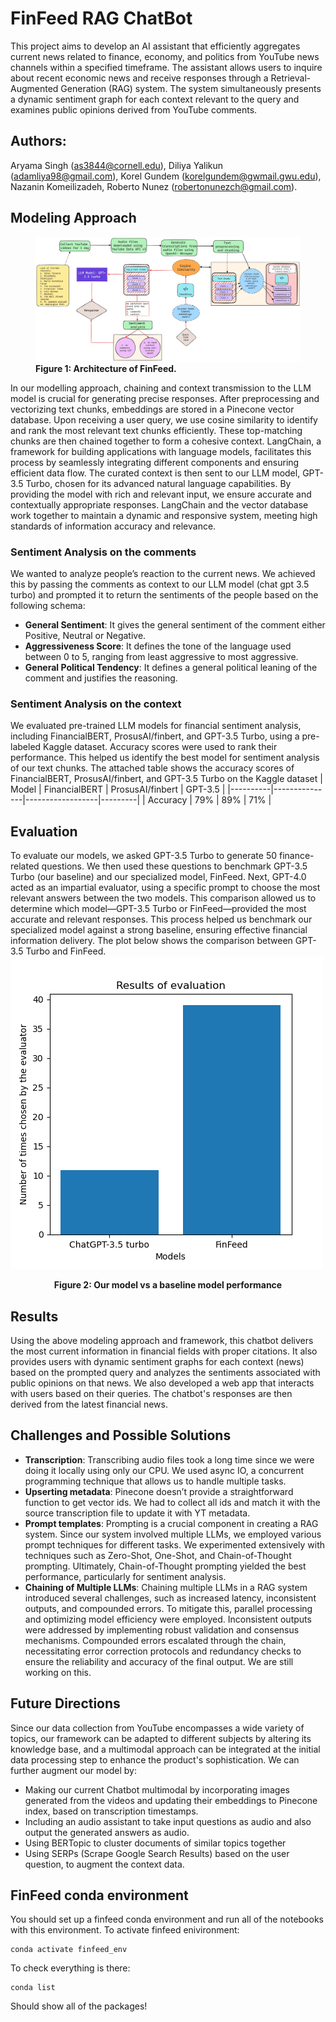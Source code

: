 # FinFeed RAG ChatBot
This project aims to develop an AI assistant that efficiently aggregates current news related to finance, economy, and politics from YouTube news channels within a specified timeframe. The assistant allows users to inquire about recent economic news and receive responses through a Retrieval-Augmented Generation (RAG) system. The system simultaneously presents a dynamic  sentiment graph for each context relevant to the query and examines public opinions derived from YouTube comments.
## Authors: 
Aryama Singh (as3844@cornell.edu), Diliya Yalikun (adamliya98@gmail.com), Korel Gundem (korelgundem@gwmail.gwu.edu), Nazanin Komeilizadeh, Roberto Nunez (robertonunezch@gmail.com).
## Modeling Approach

<figure>
  <img src="dataflow2.png" alt="data flow">
  <dive style="text-align:center;"><strong>Figure 1: Architecture of FinFeed.</strong></div>
</figure>


In our modelling approach, chaining and context transmission to the LLM model is crucial for generating precise responses. After preprocessing and vectorizing text chunks, embeddings are stored in a Pinecone vector database. Upon receiving a user query, we use cosine similarity to identify and rank the most relevant text chunks efficiently.
These top-matching chunks are then chained together to form a cohesive context. LangChain, a framework for building applications with language models, facilitates this process by seamlessly integrating different components and ensuring efficient data flow.
The curated context is then sent to our LLM model, GPT-3.5 Turbo, chosen for its advanced natural language capabilities. By providing the model with rich and relevant input, we ensure accurate and contextually appropriate responses. LangChain and the vector database work together to maintain a dynamic and responsive system, meeting high standards of information accuracy and relevance.

### Sentiment Analysis on the comments
We wanted to analyze people’s reaction to the current news. We achieved this by passing the comments as context to our LLM model (chat gpt 3.5 turbo) and prompted it to return the sentiments of the people based on the following schema:

* **General Sentiment**: It gives the general sentiment of the comment either Positive, Neutral or Negative.
* **Aggressiveness Score**:  It defines the tone of the language used between 0 to 5, ranging from least aggressive to most aggressive.
* **General Political Tendency**: It defines a general political leaning of the comment and justifies the reasoning.

### Sentiment Analysis on the context 
We evaluated pre-trained LLM models for financial sentiment analysis, including FinancialBERT, ProsusAI/finbert, and GPT-3.5 Turbo, using a pre-labeled Kaggle dataset. Accuracy scores were used to rank their performance.
This helped us identify the best model for sentiment analysis of our text chunks. The attached table shows the accuracy scores of FinancialBERT, ProsusAI/finbert, and GPT-3.5 Turbo on the Kaggle dataset
| Model    | FinancialBERT | ProsusAI/finbert | GPT-3.5 |
|----------|---------------|------------------|---------|
| Accuracy |      79%      |        89%       |    71%  |

## Evaluation
To evaluate our models, we asked GPT-3.5 Turbo to generate 50 finance-related questions. We then used these questions to benchmark GPT-3.5 Turbo (our baseline) and our specialized model, FinFeed.
Next, GPT-4.0 acted as an impartial evaluator, using a specific prompt to choose the most relevant answers between the two models. This comparison allowed us to determine which model—GPT-3.5 Turbo or FinFeed—provided the most accurate and relevant responses.
This process helped us benchmark our specialized model against a strong baseline, ensuring effective financial information delivery. The plot below shows the comparison between GPT-3.5 Turbo and FinFeed.
![Example Image](barplot_experiment_1.png)

<figcaption style="text-align:center;"><strong>Figure 2: Our model vs a baseline model performance</strong></figcaption>

## Results
Using the above modeling approach and framework, this chatbot delivers the most current information in financial fields with proper citations. It also provides users with dynamic sentiment graphs for each context (news) based on the prompted query and analyzes the sentiments associated with public opinions on that news. We also developed a web app that interacts with users based on their queries. The chatbot's responses are then derived from the latest financial news.

## Challenges and Possible Solutions
- **Transcription**: Transcribing audio files took a long time since we were doing it locally using only our CPU. We used async IO, a concurrent programming technique that allows us to handle multiple tasks. 
- **Upserting metadata**: Pinecone doesn’t provide a straightforward function to get vector ids. We had to collect all ids and match it with the source transcription file to update it with YT metadata.
- **Prompt templates**: Prompting is a crucial component in creating a RAG system. Since our system involved multiple LLMs, we employed various prompt techniques for different tasks. We experimented extensively with techniques such as Zero-Shot, One-Shot, and Chain-of-Thought prompting. Ultimately, Chain-of-Thought prompting yielded the best performance, particularly for sentiment analysis.
- **Chaining of Multiple LLMs**: Chaining multiple LLMs in a RAG system introduced several challenges, such as increased latency, inconsistent outputs, and compounded errors. To mitigate this, parallel processing and optimizing model efficiency were employed. Inconsistent outputs were addressed by implementing robust validation and consensus mechanisms. Compounded errors escalated through the chain, necessitating error correction protocols and redundancy checks to ensure the reliability and accuracy of the final output. We are still working on this.

## Future Directions
Since our data collection from YouTube encompasses a wide variety of topics, our framework can be adapted to different subjects by altering its knowledge base, and a multimodal approach can be integrated at the initial data processing step to enhance the product's sophistication. We can further augment our model by:
* Making our current Chatbot multimodal by incorporating images generated from the videos and updating their embeddings to Pinecone index, based on transcription timestamps.
* Including an audio assistant to take input questions as audio and also output the generated answers as audio.
* Using BERTopic to cluster documents of similar topics together
* Using SERPs (Scrape Google Search Results) based on the user question, to augment the context data.


## FinFeed conda environment

You should set up a finfeed conda environment and run all of the notebooks with this environment.
To activate finfeed enivironment:

    conda activate finfeed_env

To check everything is there:

    conda list

Should show all of the packages!